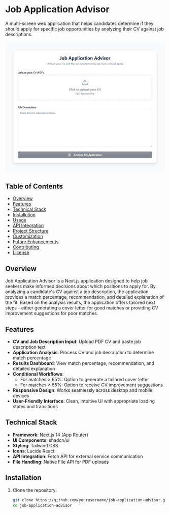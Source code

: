 # Job Application Advisor

A multi-screen web application that helps candidates determine if they should apply for specific job opportunities by analyzing their CV against job descriptions.

![Job Application Advisor Screenshot](/public/main.png?height=400&width=800)

## Table of Contents

- [Overview](#overview)
- [Features](#features)
- [Technical Stack](#technical-stack)
- [Installation](#installation)
- [Usage](#usage)
- [API Integration](#api-integration)
- [Project Structure](#project-structure)
- [Customization](#customization)
- [Future Enhancements](#future-enhancements)
- [Contributing](#contributing)
- [License](#license)

## Overview

Job Application Advisor is a Next.js application designed to help job seekers make informed decisions about which positions to apply for. By analyzing a candidate's CV against a job description, the application provides a match percentage, recommendation, and detailed explanation of the fit. Based on the analysis results, the application offers tailored next steps - either generating a cover letter for good matches or providing CV improvement suggestions for poor matches.

## Features

- **CV and Job Description Input**: Upload PDF CV and paste job description text
- **Application Analysis**: Process CV and job description to determine match percentage
- **Results Dashboard**: View match percentage, recommendation, and detailed explanation
- **Conditional Workflows**:
  - For matches > 65%: Option to generate a tailored cover letter
  - For matches < 65%: Option to receive CV improvement suggestions
- **Responsive Design**: Works seamlessly across desktop and mobile devices
- **User-Friendly Interface**: Clean, intuitive UI with appropriate loading states and transitions

## Technical Stack

- **Framework**: Next.js 14 (App Router)
- **UI Components**: shadcn/ui
- **Styling**: Tailwind CSS
- **Icons**: Lucide React
- **API Integration**: Fetch API for external service communication
- **File Handling**: Native File API for PDF uploads

## Installation

1. Clone the repository:
   ```bash
   git clone https://github.com/yourusername/job-application-advisor.git
   cd job-application-advisor